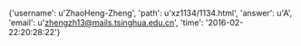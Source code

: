 {'username': u'ZhaoHeng-Zheng', 'path': u'xz1134/1134.html', 'answer': u'A', 'email': u'zhengzh13@mails.tsinghua.edu.cn', 'time': '2016-02-22:20:28:22'}
